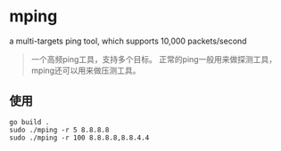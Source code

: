 # mping
a multi-targets ping tool, which supports 10,000 packets/second

> 一个高频ping工具，支持多个目标。
> 正常的ping一般用来做探测工具，mping还可以用来做压测工具。

## 使用

```
go build .
sudo ./mping -r 5 8.8.8.8
sudo ./mping -r 100 8.8.8.8,8.8.4.4
```